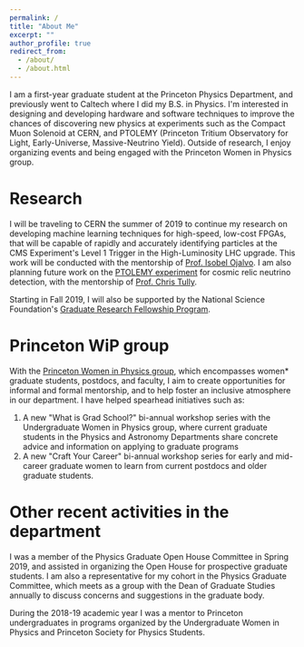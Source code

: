 ```yaml
---
permalink: /
title: "About Me"
excerpt: ""
author_profile: true
redirect_from: 
  - /about/
  - /about.html
---
```



I am a first-year graduate student at the Princeton Physics Department, and previously went to Caltech where I did my B.S. in Physics. I'm interested in designing and developing hardware and software techniques to improve the chances of discovering new physics at experiments such as the Compact Muon Solenoid at CERN, and PTOLEMY (Princeton Tritium Observatory for Light, Early-Universe, Massive-Neutrino Yield). Outside of research, I enjoy organizing events and being engaged with the Princeton Women in Physics group.

Research
======
I will be traveling to CERN the summer of 2019 to continue my research on developing machine learning techniques for high-speed, low-cost FPGAs, that will be capable of rapidly and accurately identifying particles at the CMS Experiment's Level 1 Trigger in the High-Luminosity LHC upgrade. This work will be conducted with the mentorship of [Prof. Isobel Ojalvo](https://phy.princeton.edu/people/isobel-ojalvo). I am also planning future work on the [PTOLEMY experiment](https://www.princeton.edu/news/2016/03/14/hunt-big-bang-neutrinos-may-provide-fresh-insight-origin-universe) for cosmic relic neutrino detection, with the mentorship of [Prof. Chris Tully](https://phy.princeton.edu/people/christopher-tully).

Starting in Fall 2019, I will also be supported by the National Science Foundation's [Graduate Research Fellowship Program](https://www.nsfgrfp.org).

Princeton WiP group
======
With the [Princeton Women in Physics group](https://wip.princeton.edu), which encompasses women* graduate students, postdocs, and faculty, I aim to create opportunities for informal and formal mentorship, and to help foster an inclusive atmosphere in our department. I have helped spearhead initiatives such as:
1. A new "What is Grad School?" bi-annual workshop series with the Undergraduate Women in Physics group, where current graduate students in the Physics and Astronomy Departments share concrete advice and information on applying to graduate programs
1. A new "Craft Your Career" bi-annual workshop series for early and mid-career graduate women to learn from current postdocs and older graduate students.


Other recent activities in the department
====== 
I was a member of the Physics Graduate Open House Committee in Spring 2019, and assisted in organizing the Open House for prospective graduate students. I am also a representative for my cohort in the Physics Graduate Committee, which meets as a group with the Dean of Graduate Studies annually to discuss concerns and suggestions in the graduate body. 

During the 2018-19 academic year I was a mentor to Princeton undergraduates in programs organized by the Undergraduate Women in Physics and Princeton Society for Physics Students.


